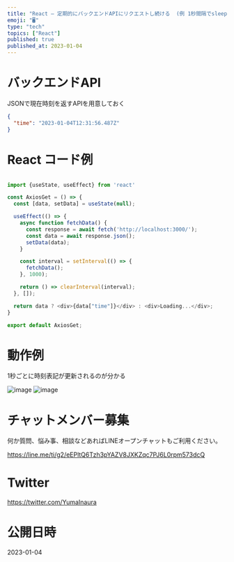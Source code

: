 ```yaml
---
title: "React – 定期的にバックエンドAPIにリクエストし続ける  (例 1秒間隔でsleepする) (リアルタイム更新したい)"
emoji: "🖥"
type: "tech"
topics: ["React"]
published: true
published_at: 2023-01-04
---
```


# バックエンドAPI

JSONで現在時刻を返すAPIを用意しておく

```json
{
  "time": "2023-01-04T12:31:56.487Z"
}
```

# React コード例

```js

import {useState, useEffect} from 'react'

const AxiosGet = () => {
  const [data, setData] = useState(null);

  useEffect(() => {
    async function fetchData() {
      const response = await fetch('http://localhost:3000/');
      const data = await response.json();
      setData(data);
    }

    const interval = setInterval(() => {
      fetchData();
    }, 1000);

    return () => clearInterval(interval);
  }, []);

  return data ? <div>{data["time"]}</div> : <div>Loading...</div>;
}

export default AxiosGet;

```

# 動作例

1秒ごとに時刻表記が更新されるのが分かる

![image](https://user-images.githubusercontent.com/13635059/210555531-8df03e64-b4df-4e5d-bcd9-bb226f248483.png)
![image](https://user-images.githubusercontent.com/13635059/210555558-afa65dc1-8b8b-4756-a263-c27123baee8d.png)



# チャットメンバー募集


何か質問、悩み事、相談などあればLINEオープンチャットもご利用ください。

https://line.me/ti/g2/eEPltQ6Tzh3pYAZV8JXKZqc7PJ6L0rpm573dcQ


# Twitter

https://twitter.com/YumaInaura


# 公開日時

2023-01-04
